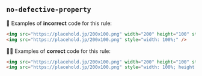 ## `no-defective-property`

:no_good: Examples of **incorrect** code for this rule:

```html
<img src="https://placehold.jp/200x100.png" width="200" height="100" style="width: 100%;" />
<img src="https://placehold.jp/200x100.png" style="width: 100%;" />
```

:ok_woman: Examples of **correct** code for this rule:

```html
<img src="https://placehold.jp/200x100.png" width="200" height="100" style="width: 100%; height: auto;" />
<img src="https://placehold.jp/200x100.png" style="width: 100%; height: auto;" />
```
